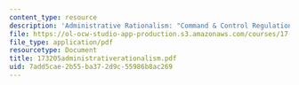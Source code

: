 ```yaml
---
content_type: resource
description: 'Administrative Rationalism: "Command & Control Regulation"'
file: https://ol-ocw-studio-app-production.s3.amazonaws.com/courses/17-32-environmental-politics-and-policy-spring-2003/7add5cae2b55ba372d9c55986b8ac269_173205administrativerationalism.pdf
file_type: application/pdf
resourcetype: Document
title: 173205administrativerationalism.pdf
uid: 7add5cae-2b55-ba37-2d9c-55986b8ac269
---
```


